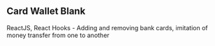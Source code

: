 ## Card Wallet Blank

ReactJS, React Hooks - Adding and removing bank cards, imitation of money transfer from one to another
